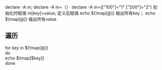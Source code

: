 declare -A m;
declare -A m=（）
declare -A m=(["100"]="1" ["200"]="2")  初始化时赋值
m[$key]=$value;	定义后赋值
echo ${!map[@]} 输出所有key；
echo ${map[@]}  输出所有value

遍历
----------------------------------
for key in ${!map[@]}  
do  
    echo ${map[$key]}  
done  